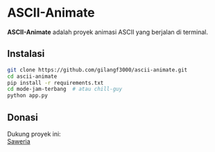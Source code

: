 # ASCII-Animate  

**ASCII-Animate** adalah proyek animasi ASCII yang berjalan di terminal.  

## Instalasi  

```bash
git clone https://github.com/gilangf3000/ascii-animate.git  
cd ascii-animate  
pip install -r requirements.txt  
cd mode-jam-terbang  # atau chill-guy  
python app.py
```

## Donasi  

Dukung proyek ini:  
[Saweria](https://saweria.co/gilangf3000)